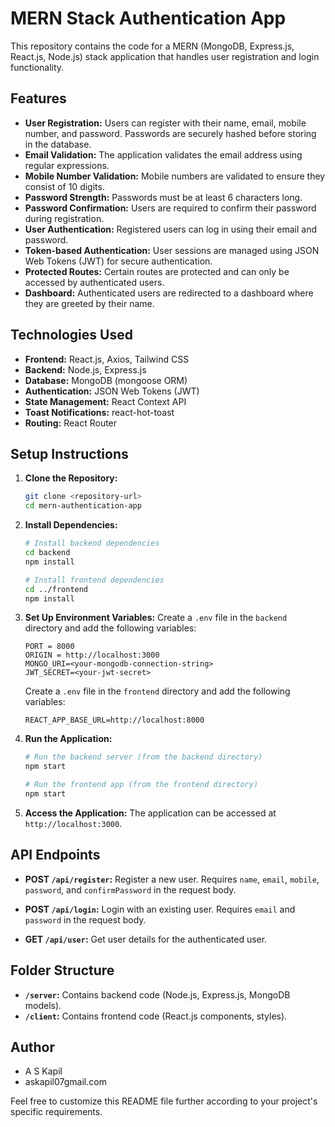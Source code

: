 # MERN Stack Authentication App

This repository contains the code for a MERN (MongoDB, Express.js, React.js, Node.js) stack application that handles user registration and login functionality.

## Features
- **User Registration:** Users can register with their name, email, mobile number, and password. Passwords are securely hashed before storing in the database.
- **Email Validation:** The application validates the email address using regular expressions.
- **Mobile Number Validation:** Mobile numbers are validated to ensure they consist of 10 digits.
- **Password Strength:** Passwords must be at least 6 characters long.
- **Password Confirmation:** Users are required to confirm their password during registration.
- **User Authentication:** Registered users can log in using their email and password.
- **Token-based Authentication:** User sessions are managed using JSON Web Tokens (JWT) for secure authentication.
- **Protected Routes:** Certain routes are protected and can only be accessed by authenticated users.
- **Dashboard:** Authenticated users are redirected to a dashboard where they are greeted by their name.

## Technologies Used
- **Frontend:** React.js, Axios, Tailwind CSS
- **Backend:** Node.js, Express.js
- **Database:** MongoDB (mongoose ORM)
- **Authentication:** JSON Web Tokens (JWT)
- **State Management:** React Context API
- **Toast Notifications:** react-hot-toast
- **Routing:** React Router

## Setup Instructions

1. **Clone the Repository:**
   ```bash
   git clone <repository-url>
   cd mern-authentication-app
   ```

2. **Install Dependencies:**
   ```bash
   # Install backend dependencies
   cd backend
   npm install

   # Install frontend dependencies
   cd ../frontend
   npm install
   ```

3. **Set Up Environment Variables:**
   Create a `.env` file in the `backend` directory and add the following variables:
   ```env
   PORT = 8000
   ORIGIN = http://localhost:3000
   MONGO_URI=<your-mongodb-connection-string>
   JWT_SECRET=<your-jwt-secret>
   ```

   Create a `.env` file in the `frontend` directory and add the following variables:
   ```env
   REACT_APP_BASE_URL=http://localhost:8000
   ```

4. **Run the Application:**
   ```bash
   # Run the backend server (from the backend directory)
   npm start

   # Run the frontend app (from the frontend directory)
   npm start
   ```

5. **Access the Application:**
   The application can be accessed at `http://localhost:3000`.

## API Endpoints

- **POST `/api/register`:** Register a new user. Requires `name`, `email`, `mobile`, `password`, and `confirmPassword` in the request body.

- **POST `/api/login`:** Login with an existing user. Requires `email` and `password` in the request body.

- **GET `/api/user`:** Get user details for the authenticated user.

## Folder Structure

- **`/server`:** Contains backend code (Node.js, Express.js, MongoDB models).
- **`/client`:** Contains frontend code (React.js components, styles).

## Author
- A S Kapil
- askapil07gmail.com

Feel free to customize this README file further according to your project's specific requirements.
